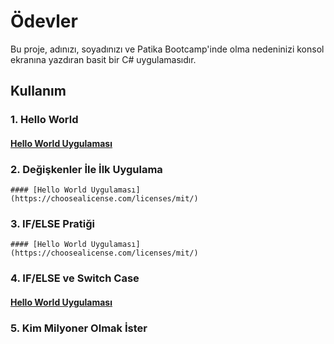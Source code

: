 # Ödevler
Bu proje, adınızı, soyadınızı ve Patika Bootcamp'inde olma nedeninizi konsol ekranına yazdıran basit bir C# uygulamasıdır.
## Kullanım
### 1. Hello World
   #### [Hello World Uygulaması](https://choosealicense.com/licenses/mit/)
### 2. Değişkenler İle İlk Uygulama
    #### [Hello World Uygulaması](https://choosealicense.com/licenses/mit/)
### 3. IF/ELSE Pratiği
    #### [Hello World Uygulaması](https://choosealicense.com/licenses/mit/)
### 4. IF/ELSE ve Switch Case
  #### [Hello World Uygulaması](https://choosealicense.com/licenses/mit/)
### 5. Kim Milyoner Olmak İster
